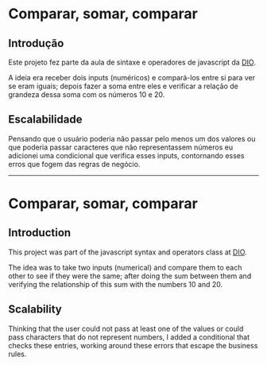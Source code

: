 # Comparar, somar, comparar

## Introdução

Este projeto fez parte da aula de sintaxe e operadores de javascript da [DIO](https://web.dio.me/).

A ideia era receber dois inputs (numéricos) e compará-los entre si para ver se eram iguais; depois fazer a soma entre eles e verificar a relação de grandeza dessa soma com os números 10 e 20.

## Escalabilidade

Pensando que o usuário poderia não passar pelo menos um dos valores ou que poderia passar caracteres que não representassem números eu adicionei uma condicional que verifica esses inputs, contornando esses erros que fogem das regras de negócio.

***

# Comparar, somar, comparar

## Introduction

This project was part of the javascript syntax and operators class at [DIO](https://web.dio.me/).

The idea was to take two inputs (numerical) and compare them to each other to see if they were the same; after doing the sum between them and verifying the relationship of this sum with the numbers 10 and 20.

## Scalability

Thinking that the user could not pass at least one of the values ​​or could pass characters that do not represent numbers, I added a conditional that checks these entries, working around these errors that escape the business rules.